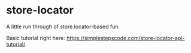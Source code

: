 # store-locator
A little run through of store locator-based fun


Basic tutorial right here: https://simplestepscode.com/store-locator-api-tutorial/

